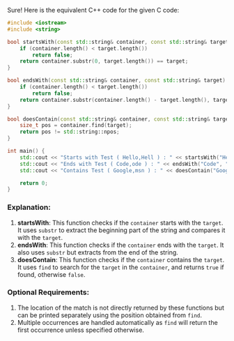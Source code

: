  Sure! Here is the equivalent C++ code for the given C code:

```cpp
#include <iostream>
#include <string>

bool startsWith(const std::string& container, const std::string& target) {
    if (container.length() < target.length())
        return false;
    return container.substr(0, target.length()) == target;
}

bool endsWith(const std::string& container, const std::string& target) {
    if (container.length() < target.length())
        return false;
    return container.substr(container.length() - target.length(), target.length()) == target;
}

bool doesContain(const std::string& container, const std::string& target) {
    size_t pos = container.find(target);
    return pos != std::string::npos;
}

int main() {
    std::cout << "Starts with Test ( Hello,Hell ) : " << startsWith("Hello", "Hell") << std::endl;
    std::cout << "Ends with Test ( Code,ode ) : " << endsWith("Code", "ode") << std::endl;
    std::cout << "Contains Test ( Google,msn ) : " << doesContain("Google", "msn") << std::endl;

    return 0;
}
```

### Explanation:
1. **startsWith**: This function checks if the `container` starts with the `target`. It uses `substr` to extract the beginning part of the string and compares it with the `target`.
2. **endsWith**: This function checks if the `container` ends with the `target`. It also uses `substr` but extracts from the end of the string.
3. **doesContain**: This function checks if the `container` contains the `target`. It uses `find` to search for the `target` in the `container`, and returns `true` if found, otherwise `false`.

### Optional Requirements:
1. The location of the match is not directly returned by these functions but can be printed separately using the position obtained from `find`.
2. Multiple occurrences are handled automatically as `find` will return the first occurrence unless specified otherwise.
